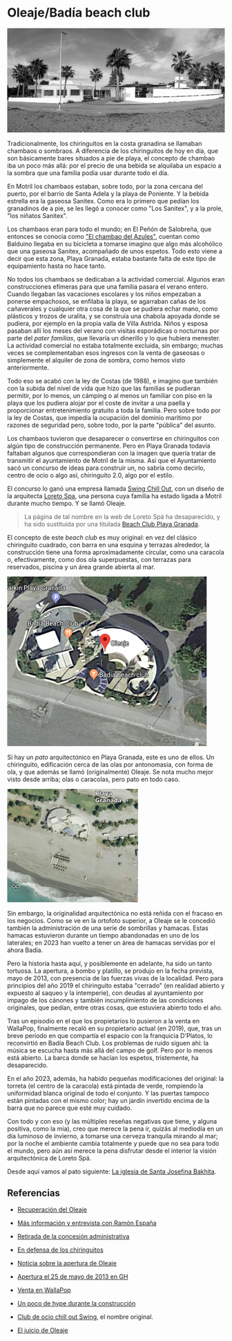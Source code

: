 # Oleaje/Badía beach club

![Oleaje en su forma original](img/oleaje.jpg)

Tradicionalmente, los chiringuitos en la costa granadina se llamaban
chambaos o sombraos. A diferencia de los chiringuitos de hoy en día,
que son básicamente bares situados a pie de playa, el concepto de
chambao iba un poco más allá: por el precio de una bebida se alquilaba
un espacio a la sombra que una familia podía usar durante todo el día.

En Motril los chambaos estaban, sobre todo, por la zona cercana del
puerto, por el barrio de Santa Adela y la playa de Poniente. Y la
bebida estrella era la gaseosa Sanitex. Como era lo primero que pedían
los granadinos de a pie, se les llegó a conocer como "Los Sanitex", y
a la prole, "los niñatos Sanitex".

Los chambaos eran para todo el mundo; en El Peñón de Salobreña, que
entonces se conocía como ["El chambao del
Azules"](https://www.ideal.es/granada/costa/201608/11/origen-sanitex-20160803231400.html),
cuentan como Balduino llegaba en su bicicleta a tomarse imagino que
algo más alcohólico que una gaseosa Sanitex, acompañado de unos
espetos. Todo esto viene a decir que esta zona, Playa Granada, estaba
bastante falta de este tipo de equipamiento hasta no hace tanto.

No todos los chambaos se dedicaban a la actividad comercial. Algunos
eran construcciones efímeras para que una familia pasara el verano
entero. Cuando llegaban las vacaciones escolares y los niños empezaban
a ponerse empachosos, se enfilaba la playa, se agarraban cañas de los
cañaverales y cualquier otra cosa de la que se pudiera echar mano,
como plásticos y trozos de uralita, y se construía una chabola apoyada
donde se pudiera, por ejemplo en la propia valla de Villa
Astrida. Niños y esposa pasaban allí los meses del verano con visitas
esporádicas o nocturnas por parte del *pater familias*, que llevaría
un dinerillo y lo que hubiera menester. La actividad comercial no
estaba totalmente excluida, sin embargo; muchas veces se
complementaban esos ingresos con la venta de gaseosas o simplemente el
alquiler de zona de sombra, como hemos visto anteriormente.

Todo eso se acabó con la ley de Costas (de 1988), e imagino que también con la
subida del nivel de vida que hizo que las familias se pudieran
permitir, por lo menos, un cámping o al menos un familiar con piso en
la playa que los pudiera alojar por el coste de invitar a una paella y
proporcionar entretenimiento gratuito a toda la familia. Pero sobre
todo por la ley de Costas, que impedía la ocupación del dominio
marítimo por razones de seguridad pero, sobre todo, por la parte
"pública" del asunto.

Los chambaos tuvieron que desaparecer o convertirse en chiringuitos
con algún tipo de construcción permanente. Pero en Playa Granada
todavía faltaban algunos que correspondieran con la imagen que quería
tratar de transmitir el ayuntamiento de Motril de la misma. Así que el
Ayuntamiento sacó un concurso de ideas para construir un, no sabría
como decirlo, centro de ocio o algo así, chiringuito 2.0, algo por el
estilo.

El concurso lo ganó una empresa llamada [Swing Chill
Out](http://www.elfaromotril.es/2012/09/15/el-club-de-ocio-%E2%80%98swing%E2%80%99-chill-out-de-playa-granada-sera-referente-turistico-de-la-costa-granadina/),
con un diseño de la arquitecta [Loreto
Spa](https://www.behance.net/gallery/52436491/Oleaje-Playa-Granada), una persona cuya familia ha
estado ligada a Motril durante mucho tiempo. Y se llamó Oleaje.

> La página de tal nombre en la web de Loreto Spá ha desaparecido, y
> ha sido sustituida por una titulada [Beach Club Playa
> Granada](https://loretospa.es/proyectos/beach-club-playa-granada/).

El concepto de este *beach club* es muy original: en vez del clásico
chiringuito cuadrado, con barra en una esquina y terrazas alrededor,
la construcción tiene una forma aproximadamente circular, como una
caracola o, efectivamente, como dos ola superpuestas, con terrazas
para reservados, piscina y un área grande abierta al mar.

![Captura satélite de Google Maps](img/oleaje.png)

Si hay un *pato* arquitectónico en Playa Granada, este es uno de
ellos. Un chiringuito, edificación cerca de las olas por antonomasia,
con forma de ola, y que además se llamó (originalmente) Oleaje. Se
nota mucho mejor visto desde arriba; olas o caracolas, pero pato en
todo caso.

![Ortofoto de Oleaje en sus orígenes](img/oleaje-ortofoto.png)

Sin embargo, la originalidad arquitectónica no está reñida con el
fracaso en los negocios. Como se ve en la ortofoto superior, a Oleaje
se le concedió también la administración de una serie de sombrillas y
hamacas. Estas hamacas estuvieron durante un tiempo abandonadas en uno
de los laterales; en 2023 han vuelto a tener un área de hamacas
servidas por el ahora Badía.

Pero la historia hasta aquí, y posiblemente en adelante, ha sido un
tanto tortuosa. La apertura, a bombo y platillo, se produjo en la
fecha prevista, mayo de 2013, con presencia de las fuerzas vivas de la
localidad. Pero para principios del año 2019 el chiringuito estaba
"cerrado" (en realidad abierto y expuesto al saqueo y la intemperie),
con deudas al ayuntamiento por impago de los cánones y también
incumplimiento de las condiciones originales, que pedían, entre otras
cosas, que estuviera abierto todo el año.

Tras un episodio en el que los propietarios lo pusieron a la venta en
WallaPop, finalmente recaló en su propietario actual (en 2019), que,
tras un breve período en que compartía el espacio con la franquicia
D'Platos, lo reconvirtió en Badía Beach Club. Los problemas de ruido
siguen ahí: la música se escucha hasta más allá del campo de
golf. Pero por lo menos está abierto. La barca donde se hacían los
espetos, tristemente, ha desaparecido.

En el año 2023, además, ha habido pequeñas modificaciones del
original: la torreta (el centro de la caracola) está pintada de verde,
rompiendo la uniformidad blanca original de todo el conjunto. Y las
puertas tampoco están pintadas con el mismo color; hay un jardín
invertido encima de la barra que no parece que esté muy cuidado.

Con todo y con eso (y las múltiples reseñas negativas que tiene, y
alguna positiva, como la mía), creo que merece la pena ir, quizás al
mediodía en un día luminoso de invierno, a tomarse una cerveza
tranquila mirando al mar; por la noche el ambiente cambia totalmente y
puede que no sea para todo el mundo, pero aún así merece la pena
disfrutar desde el interior la visión arquitectónica de Loreto Spá.

Desde aquí vamos al pato siguiente: [La iglesia de Santa Josefina Bakhita](iglesia-josefina-bakhita.md).


## Referencias

*  [Recuperación del Oleaje](https://www.ideal.es/granada/costa/nuevo-inversor-inyecta-20190613203108-nt.html)

*  [Más información y entrevista con Ramón España](https://www.ideal.es/granada/costa/manos-negras-querian-20190613204529-nt.html)
  
* [Retirada de la concesión administrativa](https://www.motrildigital.com/ayuntamiento-motril-acuerda-extinguir-la-concesion-administrativa-del-chiringuito-oleaje/)

* [En defensa de los chiringuitos](http://granadacostanacional.es/rompiendo-una-lanza-en-recuerdo-de-los-chiringuitos/)

* [Noticia sobre la apertura de Oleaje](https://www.ideal.es/granada/20121217/local/motril/club-ocio-chill-oleaje-201212171450.html)
* [Apertura el 25 de mayo de 2013 en GH](https://www.granadahoy.com/provincia/chiringuito-Playa-Granada-puertas-proximo_0_694730771.html)

*  [Venta en WallaPop](https://www.ideal.es/granada/costa/vende-chiringuito-playa-20190424185306-nt.html)
  
* [Un poco de hype durante la construcción](https://motrildigital.blogia.com/2012/121711-el-club-de-ocio-chill-out-oleaje-playa-granada-abrir-sus-puertas-el-pr-ximo-m.php)

*  [Club de ocio chill out Swing](http://www.elfaromotril.es/2012/09/15/el-club-de-ocio-%E2%80%98swing%E2%80%99-chill-out-de-playa-granada-sera-referente-turistico-de-la-costa-granadina/),
  el nombre original.

* [El juicio de Oleaje](https://cadenaser.com/emisora/2019/07/02/radio_motril/1562069221_752268.html)
